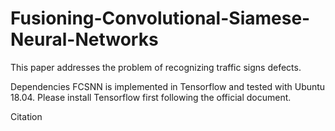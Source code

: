 # Fusioning-Convolutional-Siamese-Neural-Networks

This paper addresses the problem of recognizing traffic signs defects.






Dependencies
FCSNN is implemented in Tensorflow and tested with Ubuntu 18.04. Please install Tensorflow first following the official document.





Citation
